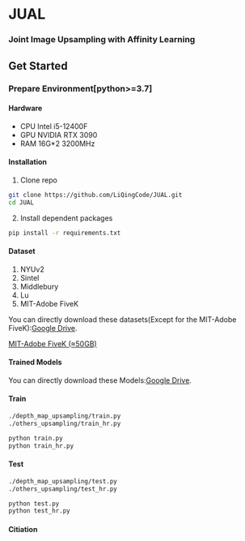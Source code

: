 # JUAL
### Joint Image Upsampling with Affinity Learning

## Get Started
### Prepare Environment[python>=3.7]

#### Hardware
- CPU Intel i5-12400F
- GPU NVIDIA RTX 3090
- RAM 16G*2 3200MHz

#### Installation
1. Clone repo

```sh
git clone https://github.com/LiQingCode/JUAL.git
cd JUAL
```

2. Install dependent packages

```sh
pip install -r requirements.txt
```

#### Dataset
1. NYUv2
2. Sintel
3. Middlebury
4. Lu
5. MIT-Adobe FiveK

You can directly download these datasets(Except for the MIT-Adobe FiveK):[Google Drive](https://drive.google.com/drive/folders/1EwbsIBJ5euKjD21yMRBvYvktHCjPnxBG?usp=sharing).

[MIT-Adobe FiveK (≈50GB)](https://data.csail.mit.edu/graphics/fivek/fivek_dataset.tar)

#### Trained Models
You can directly download these Models:[Google Drive](https://drive.google.com/drive/folders/1EwbsIBJ5euKjD21yMRBvYvktHCjPnxBG?usp=sharing).

#### Train

```sh
./depth_map_upsampling/train.py
./others_upsampling/train_hr.py

python train.py
python train_hr.py
```

#### Test

```sh
./depth_map_upsampling/test.py
./others_upsampling/test_hr.py

python test.py
python test_hr.py
```

#### Citiation
